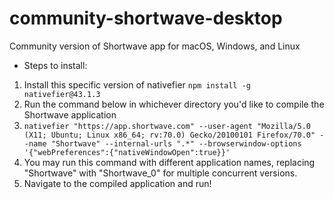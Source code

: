 # community-shortwave-desktop
Community version of Shortwave app for macOS, Windows, and Linux

* Steps to install:
1. Install this specific version of nativefier ```npm install -g nativefier@43.1.3```
2. Run the command below in whichever directory you'd like to compile the Shortwave application
3. ```nativefier "https://app.shortwave.com" --user-agent "Mozilla/5.0 (X11; Ubuntu; Linux x86_64; rv:70.0) Gecko/20100101 Firefox/70.0" --name "Shortwave" --internal-urls ".*" --browserwindow-options '{"webPreferences":{"nativeWindowOpen":true}}'```
4. You may run this command with different application names, replacing "Shortwave" with "Shortwave_0" for multiple concurrent versions. 
5. Navigate to the compiled application and run!
